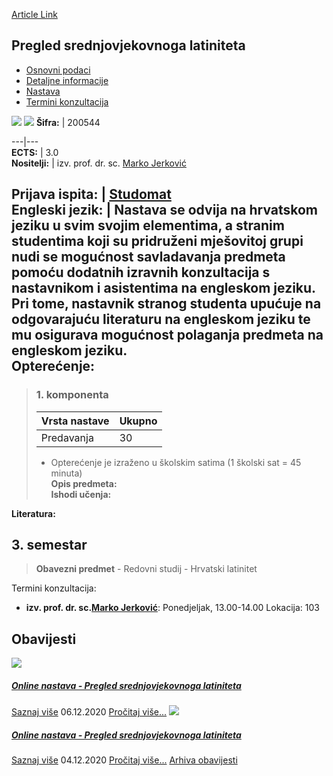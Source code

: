 [Article Link](https://www.fhs.hr/predmet/psl_a)

## Pregled srednjovjekovnoga latiniteta
  * [Osnovni podaci](https://www.fhs.hr/predmet/psl_a#v1id-904865_141740_1_0 "Osnovni podaci")
  * [Detaljne informacije](https://www.fhs.hr/predmet/psl_a#v1id-904865_141740_1_1 "Detaljne informacije")
  * [Nastava](https://www.fhs.hr/predmet/psl_a#v1id-904865_141740_1_2 "Nastava")
  * [Termini konzultacija](https://www.fhs.hr/predmet/psl_a#v1id-904865_141740_1_3 "Termini konzultacija")


[![](https://www.fhs.hr/img/flags/gif/hr.gif)](https://www.fhs.hr/predmet/psl_a) [![](https://www.fhs.hr/img/flags/gif/gb.gif)](https://www.fhs.hr/en/course/ooml_a)
**Šifra:** |  200544  
  
---|---  
**ECTS:** |  3.0   
**Nositelji:** |  izv. prof. dr. sc. [Marko Jerković](https://www.fhs.hr/djelatnik/marko.jerkovic)   
  
**Prijava ispita:** |  [Studomat](http://www.isvu.hr/studomat)  
**Engleski jezik:** |  Nastava se odvija na hrvatskom jeziku u svim svojim elementima, a stranim studentima koji su pridruženi mješovitoj grupi nudi se mogućnost savladavanja predmeta pomoću dodatnih izravnih konzultacija s nastavnikom i asistentima na engleskom jeziku. Pri tome, nastavnik stranog studenta upućuje na odgovarajuću literaturu na engleskom jeziku te mu osigurava mogućnost polaganja predmeta na engleskom jeziku.   
**Opterećenje:**  
---  
> ### 1. komponenta
> | Vrsta nastave | Ukupno  
> ---|---  
> Predavanja | 30  
> * Opterećenje je izraženo u školskim satima (1 školski sat = 45 minuta)   
**Opis predmeta:**  
> **Ishodi učenja:**  

  
**Literatura:**  

  
**3. semestar**  
---  
> **Obavezni predmet** - Redovni studij - Hrvatski latinitet  
>   
Termini konzultacija: 
  * **izv. prof. dr. sc.[Marko Jerković](https://www.fhs.hr/djelatnik/marko.jerkovic)**: 
Ponedjeljak, 13.00-14.00
Lokacija: 103 


## Obavijesti
[ ![](https://www.fhs.hr/_pub/themes_static/hrstud2024/default/img/default_news.jpg) ](https://www.fhs.hr/predmet/psl_a?@=21doe#news_119165)
#####  [Online nastava - Pregled srednjovjekovnoga latiniteta](https://www.fhs.hr/predmet/psl_a?@=21doe#news_119165)
[Saznaj više](https://www.fhs.hr/predmet/psl_a?@=21doe#news_119165)
06.12.2020
[Pročitaj više...](https://www.fhs.hr/predmet/psl_a?@=21doe#news_119165 "Pročitaj obavijest: Online nastava - Pregled srednjovjekovnoga latiniteta")
[ ![](https://www.fhs.hr/_pub/themes_static/hrstud2024/default/img/default_news.jpg) ](https://www.fhs.hr/predmet/psl_a?@=21dnm#news_119165)
#####  [Online nastava - Pregled srednjovjekovnoga latiniteta](https://www.fhs.hr/predmet/psl_a?@=21dnm#news_119165)
[Saznaj više](https://www.fhs.hr/predmet/psl_a?@=21dnm#news_119165)
04.12.2020
[Pročitaj više...](https://www.fhs.hr/predmet/psl_a?@=21dnm#news_119165 "Pročitaj obavijest: Online nastava - Pregled srednjovjekovnoga latiniteta")
[Arhiva obavijesti](https://www.fhs.hr/predmet/psl_a?@=21cig#news_119165 "Arhiva obavijesti")
